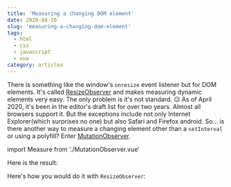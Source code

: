 ```yaml
---
title: 'Measuring a changing DOM element'
date: 2020-04-20
slug: 'measuring-a-changing-dom-element'
tags:
  - html
  - css
  - javascript
  - vue
category: articles
---
```


There is something like the window's `onresize` event listener but for DOM elements. It's called [ResizeObserver](https://developer.mozilla.org/en-US/docs/Web/API/ResizeObserver) and makes measuring dynamic elements very easy. The only problem is it's not standard. 😑 As of April 2020, it's been in the editor's draft list for over two years. Almost all browsers support it. But the exceptions include not only Internet Explorer(which surprises no one) but also Safari and Firefox android. So... is there another way to measure a changing element other than a `setInterval` or using a polyfill? Enter [MutationObserver](https://developer.mozilla.org/en-US/docs/Web/API/MutationObserver).

import Measure from './MutationObserver.vue'

<!-- embed:MutationObserver.vue -->

Here is the result:

<Measure/>
<p></p>

Here's how you would do it with `ResizeObserver`:

<!-- embed:ResizeObserver.vue -->
